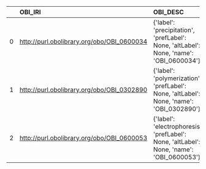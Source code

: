 |    | OBI_IRI                                    | OBI_DESC                                                                                 | REX_IRI                                    | REX_DESC                     |
|---:|:-------------------------------------------|:-----------------------------------------------------------------------------------------|:-------------------------------------------|:-----------------------------|
|  0 | http://purl.obolibrary.org/obo/OBI_0600034 | {'label': 'precipitation', 'prefLabel': None, 'altLabel': None, 'name': 'OBI_0600034'}   | http://purl.obolibrary.org/obo/REX_0000182 | {'label': 'precipitation'}   |
|  1 | http://purl.obolibrary.org/obo/OBI_0302890 | {'label': 'polymerization', 'prefLabel': None, 'altLabel': None, 'name': 'OBI_0302890'}  | http://purl.obolibrary.org/obo/REX_0000251 | {'label': 'polymerization'}  |
|  2 | http://purl.obolibrary.org/obo/OBI_0600053 | {'label': 'electrophoresis', 'prefLabel': None, 'altLabel': None, 'name': 'OBI_0600053'} | http://purl.obolibrary.org/obo/REX_0000338 | {'label': 'electrophoresis'} |
